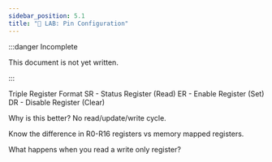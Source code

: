 ```yaml
---
sidebar_position: 5.1
title: "📍 LAB: Pin Configuration"
---
```


:::danger Incomplete

This document is not yet written.

:::

Triple Register Format
SR - Status Register (Read)
ER - Enable Register (Set)
DR - Disable Register (Clear)

Why is this better? No read/update/write cycle.

Know the difference in R0-R16 registers vs memory mapped registers.

What happens when you read a write only register?

<!-- TODO: Do manual pin configuration exercise. -->

<!-- TODO: Consider AIC datasheet exercise. -->
